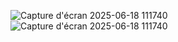 
![Capture d'écran 2025-06-18 111740](https://github.com/user-attachments/assets/edd122bf-c9a7-4511-803e-e5cfec11e943)
![Capture d'écran 2025-06-18 111740](https://github.com/user-attachments/assets/edd122bf-c9a7-4511-803e-e5cfec11e943)
